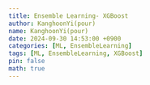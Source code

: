 ```yaml
---
title: Ensemble Learning- XGBoost
author: KanghoonYi(pour)
name: KanghoonYi(pour)
date: 2024-09-30 14:53:00 +0900
categories: [ML, EnsembleLearning]
tags: [ML, EnsembleLearning, XGBoost]
pin: false
math: true
---
```


